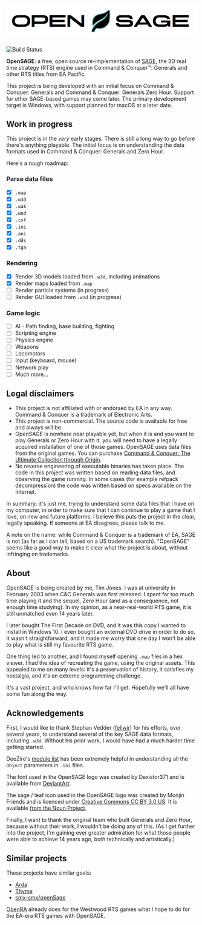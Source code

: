 ![OpenSAGE](/art/opensage-logo.png)
============================================================

![Build Status](https://img.shields.io/vso/build/timjones/bd04a18a-bd7f-4ef5-b994-60a0f4270afa/1.svg)

**OpenSAGE**: a free, open source re-implementation of [SAGE](https://en.wikipedia.org/wiki/SAGE_(game_engine)), the 3D 
real time strategy (RTS) engine used in Command & Conquer™: Generals and other 
RTS titles from EA Pacific.

This project is being developed with an initial focus on Command & Conquer:
Generals and Command & Conquer: Generals Zero Hour. Support for other SAGE-based
games may come later. The primary development target is Windows, with support
planned for macOS at a later date.

## Work in progress

This project is in the *very* early stages. There is still a long way to go before there's anything playable. 
The initial focus is on understanding the data formats used in Command & Conquer: Generals and Zero Hour.

Here's a rough roadmap:

### Parse data files

* [x] `.map`
* [x] `.w3d`
* [x] `.wak`
* [x] `.wnd`
* [x] `.csf`
* [x] `.ini`
* [x] `.ani`
* [x] `.dds`
* [x] `.tga`

### Rendering

* [x] Render 3D models loaded from `.w3d`, including animations
* [x] Render maps loaded from `.map`
* [ ] Render particle systems (in progress)
* [ ] Render GUI loaded from `.wnd` (in progress)

### Game logic

* [ ] AI - Path finding, base building, fighting
* [ ] Scripting engine
* [ ] Physics engine
* [ ] Weapons
* [ ] Locomotors
* [ ] Input (keyboard, mouse)
* [ ] Network play
* [ ] Much more...

## Legal disclaimers

* This project is not affiliated with or endorsed by EA in any way. Command & Conquer is a trademark of Electronic Arts.
* This project is non-commercial. The source code is available for free and always will be.
* OpenSAGE is nowhere near playable yet, but when it is and you want to play Generals or Zero Hour with it,
  you will need to have a legally acquired installation of one of those games. OpenSAGE uses data files from the original games. 
  You can purchase [Command & Conquer: The Ultimate Collection through Origin](https://www.origin.com/twn/en-us/store/command-and-conquer/command-and-conquer-the-ultimate-collection/ultimate-collection).
* No reverse engineering of executable binaries has taken place. The code in this project was written based on reading data files, 
  and observing the game running. In some cases (for example refpack decompression) the code was written based on specs available on the Internet.

In summary: it's just me, trying to understand some data files that I have on my computer, in order to make sure that I can continue to play a game that I love, on new and future platforms. I believe this puts the project in the clear, legally speaking. If someone at EA disagrees, please talk to me.

A note on the name: while Command & Conquer is a trademark of EA, SAGE is not (as far as I can tell, based on a US trademark search). "OpenSAGE" seems like a good way to make it clear what the project is about, without infringing on trademarks.

## About

OpenSAGE is being created by me, Tim Jones. I was at university in February 2003 when C&C Generals was first released. I spent far too much time playing it and the sequel, Zero Hour (and as a consequence, not enough time studying). In my opinion, as a near-real-world RTS game, it is still unmatched even 14 years later.

I later bought The First Decade on DVD, and it was this copy I wanted to install in Windows 10. I even bought an external DVD drive in order to do so. It wasn't straightforward, and it made me worry that one day I won't be able to play what is still my favourite RTS game.

One thing led to another, and I found myself opening `.map` files in a hex viewer. I had the idea of recreating the game, using the original assets. This appealed to me on many levels: it's a preservation of history, it satisfies my nostalgia, and it's an extreme programming challenge.

It's a vast project, and who knows how far I'll get. Hopefully we'll all have some fun along the way.

## Acknowledgements

First, I would like to thank Stephan Vedder ([feliwir](https://github.com/feliwir)) for his efforts, over several years, to understand
several of the key SAGE data formats, including `.w3d`. Without his prior work, I would have had a much harder time getting started.

DeeZire's [module list](http://www.redsys.su/mkportal/files/ModuleList.txt) has been extremely helpful in understanding all the `Object` parameters in `.ini` files.

The font used in the OpenSAGE logo was created by Dexistor371 and is available from [DeviantArt](https://dexistor371.deviantart.com/art/Command-and-Conquer-logo-font-396527879).

The sage / leaf icon used in the OpenSAGE logo was created by Monjin Friends and is licenced under [Creative Commons CC BY 3.0 US](https://creativecommons.org/licenses/by/3.0/us/). It is available [from the Noun Project](https://thenounproject.com/term/leaf/1052490/).

Finally, I want to thank the original team who built Generals and Zero Hour, because without their work, I wouldn't be doing any of this.
(As I get further into the project, I'm gaining ever greater admiration for what those people were able to achieve 14 years ago, both technically
and artistically.)

## Similar projects

These projects have similar goals:

* [Arda](https://github.com/feliwir/arda)
* [Thyme](https://github.com/TheAssemblyArmada/Thyme)
* [smx-smx/openSage](https://github.com/smx-smx/openSage)

[OpenRA](http://www.openra.net/) already does for the Westwood RTS games what I hope to do for the EA-era RTS games with OpenSAGE.